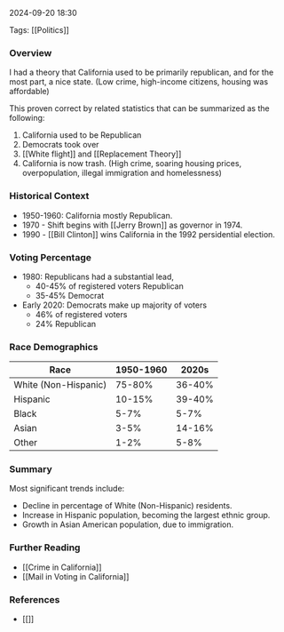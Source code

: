 
2024-09-20 18:30

Tags: [[Politics]]

### Overview
I had a theory that California used to be primarily republican, and for the most part, a nice state. (Low crime, high-income citizens, housing was affordable)

This proven correct by related statistics that can be summarized as the following:
1. California used to be Republican
2. Democrats took over
3. [[White flight]] and [[Replacement Theory]]
4. California is now trash. (High crime, soaring housing prices, overpopulation, illegal immigration and homelessness)

### Historical Context
- 1950-1960: California mostly Republican.
- 1970 - Shift begins with [[Jerry Brown]] as governor in 1974.
- 1990 - [[Bill Clinton]] wins California in the 1992 persidential election.

### Voting Percentage
- 1980: Republicans had a substantial lead, 
    - 40-45% of registered voters Republican
    - 35-45% Democrat
- Early 2020: Democrats make up majority of voters
    - 46% of registered voters
    - 24% Republican

### Race Demographics
| Race | 1950-1960 | 2020s |
| --------------- | --------------- | --------------- |
| White (Non-Hispanic) | 75-80% | 36-40% |
| Hispanic | 10-15% | 39-40% |
| Black | 5-7% | 5-7% |
| Asian | 3-5% | 14-16% |
| Other | 1-2% | 5-8% |

### Summary
Most significant trends include:
- Decline in percentage of White (Non-Hispanic) residents.
- Increase in Hispanic population, becoming the largest ethnic group.
- Growth in Asian American population, due to immigration.

### Further Reading
- [[Crime in California]]
- [[Mail in Voting in California]]

### References
- [[]]

